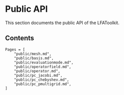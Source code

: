# Public API

This section documents the public API of the LFAToolkit.

## Contents

```@contents
Pages = [
    "public/mesh.md",
    "public/basis.md",
    "public/evaluationmode.md",
    "public/operatorfield.md",
    "public/operator.md",
    "public/pc_jacobi.md",
    "public/pc_chebyshev.md",
    "public/pc_pmultigrid.md",
]
```
